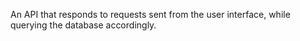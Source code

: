 An API that responds to requests sent from the user interface, while querying the database accordingly. 
